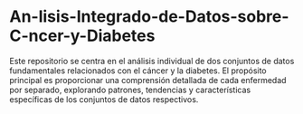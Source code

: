 # An-lisis-Integrado-de-Datos-sobre-C-ncer-y-Diabetes
Este repositorio se centra en el análisis individual de dos conjuntos de datos fundamentales relacionados con el cáncer y la diabetes. El propósito principal es proporcionar una comprensión detallada de cada enfermedad por separado, explorando patrones, tendencias y características específicas de los conjuntos de datos respectivos.
